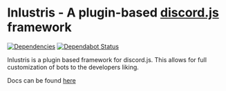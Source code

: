 # Inlustris - A plugin-based [discord.js](https://discord.js.org/) framework

[![Dependencies](https://img.shields.io/david/starlight-ts/inlustris.svg?maxAge=3600)](https://david-dm.org/starlight-ts/inlustris)
[![Dependabot Status](https://api.dependabot.com/badges/status?host=github&repo=starlight-ts/inlustris)](https://dependabot.com)

Inlustris is a plugin based framework for discord.js. This allows for full customization of bots to the developers liking.

Docs can be found [here](https://github.com/starlight-ts/inlustris/blob/master/docs/docs.md)